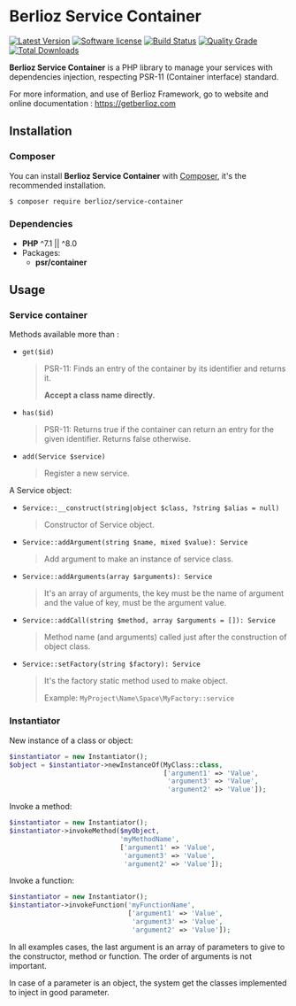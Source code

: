 # Berlioz Service Container

[![Latest Version](https://img.shields.io/packagist/v/berlioz/service-container.svg?style=flat-square)](https://github.com/BerliozFramework/ServiceContainer/releases)
[![Software license](https://img.shields.io/github/license/BerliozFramework/ServiceContainer.svg?style=flat-square)](https://github.com/BerliozFramework/ServiceContainer/blob/1.x/LICENSE)
[![Build Status](https://img.shields.io/travis/com/BerliozFramework/ServiceContainer/1.x.svg?style=flat-square)](https://travis-ci.com/BerliozFramework/ServiceContainer)
[![Quality Grade](https://img.shields.io/codacy/grade/cb21d20358cc4ba2be5ab42bf0ddb8b2/1.x.svg?style=flat-square)](https://www.codacy.com/manual/BerliozFramework/ServiceContainer)
[![Total Downloads](https://img.shields.io/packagist/dt/berlioz/service-container.svg?style=flat-square)](https://packagist.org/packages/berlioz/service-container)

**Berlioz Service Container** is a PHP library to manage your services with dependencies injection, respecting PSR-11 (Container interface) standard.

For more information, and use of Berlioz Framework, go to website and online documentation :
https://getberlioz.com

## Installation

### Composer

You can install **Berlioz Service Container** with [Composer](https://getcomposer.org/), it's the recommended installation.

```bash
$ composer require berlioz/service-container
```

### Dependencies

* **PHP** ^7.1 || ^8.0
* Packages:
  * **psr/container**


## Usage

### Service container

Methods available more than :

- `get($id)`

  > PSR-11: Finds an entry of the container by its identifier and returns it.
  > 
  > **Accept a class name directly.**

- `has($id)`

  > PSR-11: Returns true if the container can return an entry for the given identifier.
  > Returns false otherwise.

- `add(Service $service)`

  > Register a new service.

A Service object:

- `Service::__construct(string|object $class, ?string $alias = null)`

  > Constructor of Service object.

- `Service::addArgument(string $name, mixed $value): Service`

  > Add argument to make an instance of service class.

- `Service::addArguments(array $arguments): Service`

  > It's an array of arguments, the key must be the name of argument and the value of key, must be the argument value.

- `Service::addCall(string $method, array $arguments = []): Service`

  > Method name (and arguments) called just after the construction of object class.

- `Service::setFactory(string $factory): Service`

  > It's the factory static method used to make object.
  >
  > Example: `MyProject\Name\Space\MyFactory::service`

### Instantiator

New instance of a class or object:
```php
$instantiator = new Instantiator();
$object = $instantiator->newInstanceOf(MyClass::class,
                                       ['argument1' => 'Value',
                                        'argument3' => 'Value',
                                        'argument2' => 'Value']);
```

Invoke a method:
```php
$instantiator = new Instantiator();
$instantiator->invokeMethod($myObject,
                            'myMethodName',
                            ['argument1' => 'Value',
                             'argument3' => 'Value',
                             'argument2' => 'Value']);
```

Invoke a function:
```php
$instantiator = new Instantiator();
$instantiator->invokeFunction('myFunctionName',
                              ['argument1' => 'Value',
                               'argument3' => 'Value',
                               'argument2' => 'Value']);
```

In all examples cases, the last argument is an array of parameters to give to the constructor, method or function.
The order of arguments is not important.

In case of a parameter is an object, the system get the classes implemented to inject in good parameter.